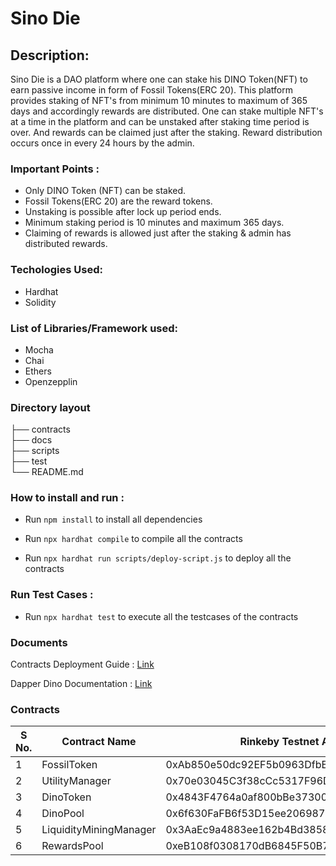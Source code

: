 # Sino Die

## Description:
 
Sino Die is a DAO platform where one can stake his DINO Token(NFT) to earn passive income in form of Fossil Tokens(ERC 20). This platform provides staking of NFT's from minimum 10 minutes to maximum of 365 days and accordingly rewards are distributed.
One can stake multiple NFT's at a time in the platform and can be unstaked after staking time period is over.
And rewards can be claimed just after the staking.
Reward distribution occurs once in every 24 hours by the admin.

### Important Points :

- Only DINO Token (NFT) can be staked.
- Fossil Tokens(ERC 20) are the reward tokens.
- Unstaking is possible after lock up period ends.
- Minimum staking period is 10 minutes and maximum 365 days.
- Claiming of rewards is allowed just after the staking & admin has distributed rewards.

### Techologies Used:

- Hardhat
- Solidity

### List of Libraries/Framework used:

- Mocha
- Chai
- Ethers
- Openzepplin

### Directory layout
       
├── contracts                    
├── docs                    
├── scripts                   
├── test             
└── README.md

### How to install and run :

- Run `npm install` to install all dependencies

- Run `npx hardhat compile` to compile all the contracts

- Run `npx hardhat run scripts/deploy-script.js` to deploy all the contracts

### Run Test Cases :

- Run `npx hardhat test` to execute all the testcases of the contracts

### Documents

Contracts Deployment Guide : [Link](https://github.com/Dapper-Dino/Dapper-Dino-Contracts/blob/main/docs/Dapper%20Dino%20(NFT)%20Contracts%20Deployment%20Guide.pdf)

Dapper Dino Documentation :  [Link](https://github.com/Dapper-Dino/Dapper-Dino-Contracts/blob/main/docs/Dapper%20Dino%20(NFT)%20Documentation.pdf)

### Contracts

| S No. |    Contract Name       |               Rinkeby Testnet Address              |
|-------|------------------------|----------------------------------------------------|
|   1   |     FossilToken        |     0xAb850e50dc92EF5b0963DfbBDbA60DF3f7589EC4     |
|   2   |    UtilityManager      |     0x70e03045C3f38cCc5317F96DD1661FC10C6e4CC7     |
|   3   |      DinoToken         |     0x4843F4764a0af800bBe3730068D7EACab37E1458     |
|   4   |       DinoPool         |     0x6f630FaFB6f53D15ee2069870fFB04A186F637aB     |
|   5   | LiquidityMiningManager |     0x3AaEc9a4883ee162b4Bd3858a43a44fBd13B0187     |
|   6   |      RewardsPool       |     0xeB108f0308170dB6845F50B7D221905e22557d40     |

